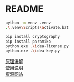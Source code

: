 # README

```bash
python -m venv .venv
.\.venv\Scripts\activate.bat

pip install cryptography
pip install paramiko
python.exe .\idea-license.py
python.exe .\idea-key.py
```

[原理讲解](https://www.xuzhengtong.com/2022/07/25/ja-netfilter/ja-netfilter-plugins-power/)   
[使用说明](https://juejin.cn/post/7403657162528505897)   
[资源网站](https://ipfs.io/ipfs/bafybeih65no5dklpqfe346wyeiak6wzemv5d7z2ya7nssdgwdz4xrmdu6i/)
